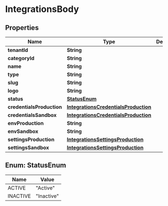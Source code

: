 # IntegrationsBody

## Properties
Name | Type | Description | Notes
------------ | ------------- | ------------- | -------------
**tenantId** | **String** |  |  [optional]
**categoryId** | **String** |  | 
**name** | **String** |  | 
**type** | **String** |  |  [optional]
**slug** | **String** |  | 
**logo** | **String** |  |  [optional]
**status** | [**StatusEnum**](#StatusEnum) |  |  [optional]
**credentialsProduction** | [**IntegrationsCredentialsProduction**](IntegrationsCredentialsProduction.md) |  |  [optional]
**credentialsSandbox** | [**IntegrationsCredentialsProduction**](IntegrationsCredentialsProduction.md) |  |  [optional]
**envProduction** | **String** |  |  [optional]
**envSandbox** | **String** |  |  [optional]
**settingsProduction** | [**IntegrationsSettingsProduction**](IntegrationsSettingsProduction.md) |  |  [optional]
**settingsSandbox** | [**IntegrationsSettingsProduction**](IntegrationsSettingsProduction.md) |  |  [optional]

<a name="StatusEnum"></a>
## Enum: StatusEnum
Name | Value
---- | -----
ACTIVE | &quot;Active&quot;
INACTIVE | &quot;Inactive&quot;
